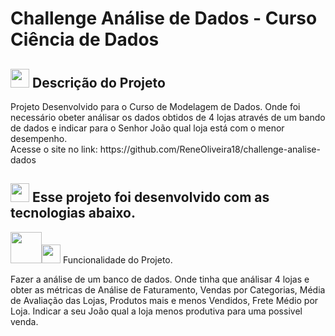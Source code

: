 <h1 aling=center>Challenge Análise de Dados - Curso Ciência de Dados</h1> 
<h2><img src="https://icongr.am/octicons/pin.svg?size=128&color=ffffff" height=30px width=30px/> Descrição do Projeto</h2>
<p>Projeto Desenvolvido para o Curso de Modelagem de Dados. Onde foi necessário obeter análisar os dados obtidos de 4 lojas através de um bando de dados e indicar para o Senhor João qual loja está com o menor desempenho.<br>
Acesse o site no link: https://github.com/ReneOliveira18/challenge-analise-dados</p>

<h2><img src="https://icongr.am/octicons/code.svg?size=128&color=ffffff" height=30px width=30px/> Esse projeto foi desenvolvido com as tecnologias abaixo.</h2>
<img src="https://cdn.jsdelivr.net/gh/devicons/devicon@latest/icons/python/python-original-wordmark.svg" height=50px width=50px /><img 

<h2><img src="https://icongr.am/octicons/tools.svg?size=128&color=ffffff" height=30px width=30px/ > Funcionalidade do Projeto. </h2>
<p>Fazer a análise de um banco de dados. Onde tinha que análisar 4 lojas e obter as métricas de 
  Análise de Faturamento, Vendas por Categorias, Média de Avaliação das Lojas, Produtos mais e menos Vendidos, Frete Médio por Loja.
Indicar a seu João qual a loja menos produtiva para uma possivel venda.</p>


